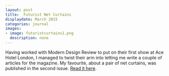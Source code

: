 ```yaml
---
layout: post
title:  Futurist Net Curtains
displaydate: March 2015
categories: journal
images:
- image: futuristcurtains1.png
  description: none
---
```

Having worked with Modern Design Review to put on their first show at Ace Hotel London, I managed to twist their arm into letting me write a couple of articles for the magazine. My favourite, about a pair of net curtains, was published in the second issue. [Read it here](/assets/images/journal/MDR-curtains.jpg).

